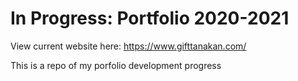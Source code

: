 # In Progress: Portfolio 2020-2021
View current website here: https://www.gifttanakan.com/

This is a repo of my porfolio development progress

